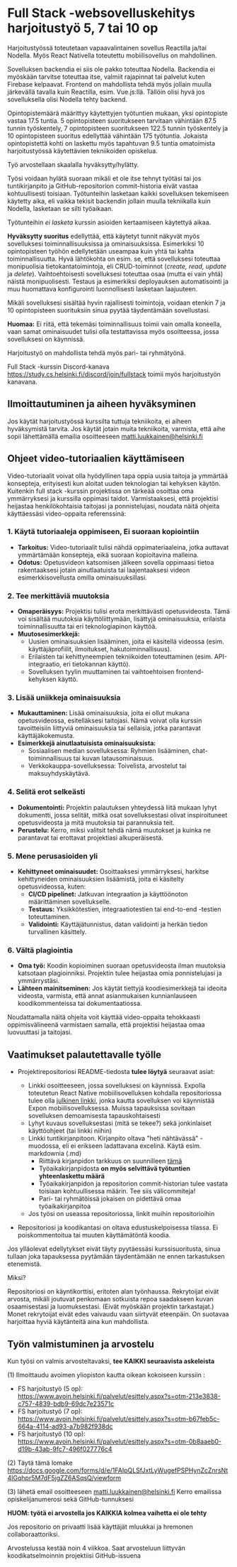 # Full Stack -websovelluskehitys harjoitustyö 5, 7 tai 10 op

Harjoitustyössä toteutetaan vapaavalintainen sovellus Reactilla ja/tai Nodella. Myös React Nativella toteutettu mobiilisovellus on mahdollinen.

Sovelluksen backendia ei siis ole pakko toteuttaa Nodella. Backendia ei myöskään tarvitse toteuttaa itse, valmiit rajapinnat tai palvelut kuten Firebase kelpaavat. Frontend on mahdollista tehdä myös jollain muulla järkevällä tavalla kuin Reactilla, esim. Vue.js:llä. Tällöin olisi hyvä jos sovelluksella olisi Nodella tehty backend.

Opintopistemäärä määrittyy käytettyjen työtuntien mukaan, yksi opintopiste vastaa 17.5 tuntia. 5 opintopisteen suoritukseen tarvitaan vähintään 87.5 tunnin työskentely, 7 opintopisteen suoritukseen 122.5 tunnin työskentely ja 10 opintopisteen suoritus edellyttää vähintään 175 työtuntia. Jokaista opintopistettä kohti on laskettu myös tapahtuvan 9.5 tuntia omatoimista harjoitustyössä käytettävien tekniikoiden opiskelua.

Työ arvostellaan skaalalla hyväksytty/hylätty. 

Työsi voidaan hylätä suoraan mikäli et ole itse tehnyt työtäsi tai jos tuntikirjanpito ja GitHub-repositorion commit-historia eivät vastaa kohtuullisesti toisiaan. Työtunteihin lasketaan kaikki sovelluksen tekemiseen käytetty aika, eli vaikka tekisit backendin jollain muulla tekniikalla kuin Nodella, lasketaan se silti työaikaan.

Työtunteihin _ei lasketa_ kurssin asioiden kertaamiseen käytettyä aikaa.

**Hyväksytty suoritus** edellyttää, että käytetyt tunnit näkyvät myös sovelluksesi toiminnallisuuksissa ja ominaisuuksissa.
Esimerkiksi 10 opintopisteen työhön edellytetään useampaa kuin yhtä tai kahta toiminnallisuutta. Hyvä lähtökohta on esim. se, että sovelluksesi toteuttaa monipuolisia tietokantatoimintoja, eli CRUD-toiminnot (_create, read, update_ ja _delete_). Vaihtoehtoisesti sovelluksesi toteuttaa osaa (mutta ei vain yhtä) näistä monipuolisesti. Testaus ja esimerkiksi deployauksen automatisointi ja muu huomattava konfigurointi luonnollisesti lasketaan laajuuteen.

Mikäli sovelluksesi sisältää hyvin rajallisesti toimintoja, voidaan etenkin 7 ja 10 opintopisteen suorituksiin sinua pyytää täydentämään sovellustasi.

**Huomaa:** Ei riitä, että tekemäsi toiminnallisuus toimii vain omalla koneella, vaan samat ominaisuudet tulisi olla testattavissa myös osoitteessa, jossa sovelluksesi on käynnissä.

Harjoitustyö on mahdollista tehdä myös pari- tai ryhmätyönä.

Full Stack -kurssin Discord-kanava https://study.cs.helsinki.fi/discord/join/fullstack toimii myös harjoitustyön kanavana.

## Ilmoittautuminen ja aiheen hyväksyminen

Jos käytät harjoitustyössä kurssilta tuttuja tekniikoita, ei aiheen hyväksymistä tarvita. Jos käytät jotain muita tekniikoita, varmista, että aihe sopii lähettämällä emailia osoitteeseen matti.luukkainen@helsinki.fi

## Ohjeet video-tutoriaalien käyttämiseen

Video-tutoriaalit voivat olla hyödyllinen tapa oppia uusia taitoja ja ymmärtää konsepteja, erityisesti kun aloitat uuden teknologian tai kehyksen käytön. Kuitenkin full stack -kurssin projektissa on tärkeää osoittaa oma ymmärryksesi ja kurssilla oppimasi taidot. Varmistaaksesi, että projektisi heijastaa henkilökohtaisia taitojasi ja ponnistelujasi, noudata näitä ohjeita käyttäessäsi video-oppaita referenssinä:

### 1. Käytä tutoriaaleja oppimiseen, Ei suoraan kopiointiin
- **Tarkoitus:** Video-tutoriaalit tulisi nähdä oppimateriaaleina, jotka auttavat ymmärtämään konsepteja, eikä suoraan kopioitavina malleina.
- **Odotus:** Opetusvideon katsomisen jälkeen sovella oppimaasi tietoa rakentaaksesi jotain ainutlaatuista tai laajentaaksesi videon esimerkkisovellusta omilla ominaisuuksillasi.

### 2. Tee merkittäviä muutoksia
- **Omaperäisyys:** Projektisi tulisi erota merkittävästi opetusvideosta. Tämä voi sisältää muutoksia käyttöliittymään, lisättyjä ominaisuuksia, erilaista toiminnallisuutta tai eri teknologiapinon käyttöä.
- **Muutosesimerkkejä:**
  - Uusien ominaisuuksien lisääminen, joita ei käsitellä videossa (esim. käyttäjäprofiilit, ilmoitukset, hakutoiminnallisuus).
  - Erilaisten tai kehittyneempien tekniikoiden toteuttaminen (esim. API-integraatio, eri tietokannan käyttö).
  - Sovelluksen tyylin muuttaminen tai vaihtoehtoisen frontend-kehyksen käyttö.

### 3. Lisää uniikkeja ominaisuuksia
- **Mukauttaminen:** Lisää ominaisuuksia, joita ei ollut mukana opetusvideossa, esitelläksesi taitojasi. Nämä voivat olla kurssin tavoitteisiin liittyviä ominaisuuksia tai sellaisia, jotka parantavat käyttäjäkokemusta.
- **Esimerkkejä ainutlaatuisista ominaisuuksista:**
  - Sosiaalisen median sovelluksessa: Ryhmien lisääminen, chat-toiminnallisuus tai kuvan latausominaisuus.
  - Verkkokauppa-sovelluksessa: Toivelista, arvostelut tai maksuyhdyskäytävä.

### 4. Selitä erot selkeästi
- **Dokumentointi:** Projektin palautuksen yhteydessä liitä mukaan lyhyt dokumentti, jossa selität, mitkä osat sovelluksestasi olivat inspiroituneet opetusvideosta ja mitä muutoksia tai parannuksia teit.
- **Perustelu:** Kerro, miksi valitsit tehdä nämä muutokset ja kuinka ne parantavat tai erottavat projektiasi alkuperäisestä.

### 5. Mene perusasioiden yli
- **Kehittyneet ominaisuudet:** Osoittaaksesi ymmärryksesi, harkitse kehittyneiden ominaisuuksien lisäämistä, joita ei käsitelty opetusvideossa, kuten:
  - **CI/CD pipelinet:** Jatkuvan integraation ja käyttöönoton määrittäminen sovellukselle.
  - **Testaus:** Yksikkötestien, integraatiotestien tai end-to-end -testien toteuttaminen.
  - **Validointi:** Käyttäjätunnistus, datan validointi ja herkän tiedon turvallinen käsittely.

### 6. Vältä plagiointia
- **Oma työ:** Koodin kopioiminen suoraan opetusvideosta ilman muutoksia katsotaan plagioinniksi. Projektin tulee heijastaa omia ponnistelujasi ja ymmärrystäsi.
- **Lähteen mainitseminen:** Jos käytät tiettyjä koodiesimerkkejä tai ideoita videosta, varmista, että annat asianmukaisen kunnianlauseen koodikommenteissa tai dokumentaatiossa.

Noudattamalla näitä ohjeita voit käyttää video-oppaita tehokkaasti oppimisvälineenä varmistaen samalla, että projektisi heijastaa omaa luovuuttasi ja taitojasi.


## Vaatimukset palautettavalle työlle

- Projektirepositoriosi README-tiedosta **tulee löytyä** seuraavat asiat:
  - Linkki osoitteeseen, jossa sovelluksesi on käynnissä. Expolla toteutetun React Native mobiilisovelluksen kohdalla repositoriossa tulee olla [julkinen linkki](https://docs.expo.io/versions/latest/workflow/publishing/#how-to-publish), jonka kautta sovelluksen voi käynnistää Expon mobiilisovelluksessa. Muissa tapauksissa sovitaan sovelluksen demoamisesta tapauskohtaisesti
  - Lyhyt kuvaus sovelluksestasi (mitä se tekee?) sekä jonkinlaiset käyttöohjeet (tai linkki niihin)
  - Linkki tuntikirjanpitoon. Kirjanpito oltava "heti nähtävässä" -muodossa, eli ei erikseen ladattavana excelinä. Käytä esim. markdownia (.md)
    - Riittävä kirjanpidon tarkkuus on suunnilleen [tämä](https://github.com/mluukkai/OtmTodoApp/blob/master/dokumentaatio/tuntikirjanpito.md)
    - Työaikakirjanpidosta **on myös selvittävä työtuntien yhteenlaskettu määrä**
    - Työaikakirjanpidon ja repositorion commit-historian tulee vastata toisiaan kohtuullisessa määrin. Tee siis välicommiteja!
    - Pari- tai ryhmätöissä jokaisen on pidettävä omaa työaikakirjanpitoa
  - Jos työsi on useassa repositoriossa, linkit muihin repositorioihin

- Repositoriosi ja koodikantasi on oltava edustuskelpoisessa tilassa. Ei poiskommentoitua tai muuten käyttämätöntä koodia.

Jos ylläolevat edellytykset eivät täyty pyytäessäsi kurssisuoritusta, sinua tullaan joka tapauksessa pyytämään täydentämään ne ennen tarkastuksen etenemistä.

Miksi?

Repositoriosi on käyntikorttisi, eritoten alan työnhaussa. Rekrytoijat eivät arvosta, mikäli joutuvat penkomaan sotkuista repoa saadakseen kuvan osaamisestasi ja luomuksestasi. (Eivät myöskään projektin tarkastajat.) Monet rekrytoijat eivät edes vaivaudu vaan siirtyvät eteenpäin. On suotavaa harjoittaa hyviä käytänteitä aina kun mahdollista.

## Työn valmistuminen ja arvostelu

Kun työsi on valmis arvosteltavaksi, **tee KAIKKI seuraavista askeleista**

(1) Ilmoittaudu avoimen yliopiston kautta oikean kokoiseen kurssiin :
- FS harjoitustyö (5 op): https://www.avoin.helsinki.fi/palvelut/esittely.aspx?s=otm-213e3838-c757-4839-bdb9-69dc7e23571c
- FS harjoitustyö (7 op): https://www.avoin.helsinki.fi/palvelut/esittely.aspx?s=otm-b67feb5c-664a-4114-ad93-a7b982f938dc
- FS harjoitustyö (10 op): https://www.avoin.helsinki.fi/palvelut/esittely.aspx?s=otm-0b8aaeb0-d19b-43ab-9fc7-496f027776c4

(2) Täytä tämä lomake https://docs.google.com/forms/d/e/1FAIpQLSfJxtLyWugefPSPHynZcZnrsNt4IGqhpr5M7dF5jgZZ6ASqsQ/viewform

(3) lähetä email osoitteeseen matti.luukkainen@helsinki.fi Kerro emailissa opiskelijanumerosi sekä GitHub-tunnuksesi

**HUOM: työtä ei arvostella jos KAIKKIA kolmea vaihetta ei ole tehty**

Jos repositorio on privaatti lisää käyttäjät mluukkai ja hremonen collaboraattoriksi.

Arvostelussa kestää noin 4 viikkoa. Saat arvosteluun liittyvän koodikatselmoinnin projektiisi GitHub-issuena
